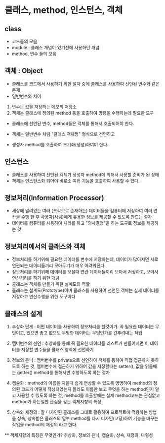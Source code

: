 # 클래스, method, 인스턴스, 객체
## class
* 코드들의 모음
* module : 클래스 개념이 있기전에 사용하던 개념
* method, 변수 들의 모음

## 객체 : Object
* 클래스를 코드에서 사용하기 위한 절차 중에 클래스를 사용하여 선언된 변수와 같은 존재
* 일반변수와 차이
1. 변수는 값을 저장하는 메모리 저장소
2. 객체는 클래스에 정의된 method 등을 호출하여 명령을 수행하는데 필요한 도구

* 클래스에 선언된 변수, method들은 객체를 통해서 호출되어야 한다.

* 객체는 일반변수 처럼 "클래스 객체명" 형식으로 선언하고
* 생성자 method를 호출하여 초기화(생성)하여야 한다.

## 인스턴스
* 클래스를 사용하여 선언된 객체가 생성자 method에 의해서 사용할 준비가 된 상태
* 객체는 인스턴스화 되어야 비로소 여러 기능을 호출하여 사용할 수 있다.


## 정보처리(Information Processor)
* 세상에 널려있는 여러 (조각으로 존재하는) 데이터들을 컴퓨터에 저장하여 여러 연산을 수행 한 후 사용자(사람)에게 유용한 정보를 제공할 수 있도록 만드는 절차
* 데이터를 컴퓨터를 사용하여 처리를 하고 "의사결정"을 하는 도구로 정보를 제공하는 것

## 정보처리에서의 클래스와 객체
* 정보처리를 하기위해 필요한 데이터를 변수에 저장하는데, 데이터가 많아지면 서로 연관되는 데이터들끼리 모아두기가 매우 어려워진다.
* 정보처리를 하기위해 데이터를 모을때 연관 데이터들끼리 모아서 저장하고, 모아서 연산처리를 하기 위한 개념
* 클래스는 객체를 만들기 위한 설꼐도의 역할
* 클래스는 설계도(Prototype)이며 클래스를 사용하여 선언된 객체는 실제 데이터를 저장하고 연산수행을 위한 도구이다

## 클래스의 설계
1. 추상화 단계 : 어떤 데이터를 사용하여 정보처리를 할것이가. 꼭 필요한 데이터는 무엇이고, 있으면 좋고 없으도 무방한 데이터는 무엇인가를 간추려내는 작업

2. 멤버변수의 선언 : 추상화를 통해 꼭 필요한 데이터들 리스트가 만들어지면 이 데이터를 저장할 변수들을 클래스 영역에 선언하기

3. 정보의 은닉 : 멤버변수를 private으로 선언하여 객체를 통하여 직접 접근하지 못하도록 하는 것, 멤버변수에 접근하기 위하여 값을 저장할때는 setter(), 값을 읽을때는 getter() method를 통해서만 수행하도록 하는 절차

4. 캡슐화 : method의 이름을 지을때 쉽게 연상할 수 있도록 명명하여 method의 정의된 코드가 어떻게 작성되었는지 몰라도 이름만 보고 무엇을 하는 method인지 알고 사용할 수 있도록 하는 것, method를 호출할때는 실제 method코드는 관심없고 method가 하는일만 관심을 갖는 객체지향의 특징

5. 상속와 재정의 : 잘 디자인된 클래스를 그대로 활용하여 프로젝트에 적용하는 방법을 상속, 상속받은 클래스의 일부 method를 다시 디자인(코딩)하여 기능을 바꾸는 작업을 method의 재정의 라고 한다.

** 객체지향의 특징은 무엇인가?
추상화, 정보의 은닉, 캡슐화, 상속, 재정의, 다형성